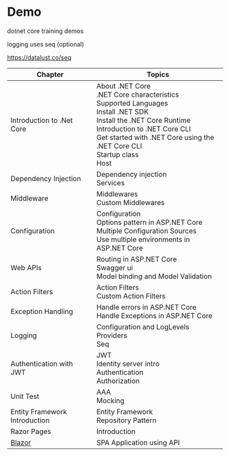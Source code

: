 # Demo  <br>
dotnet core training demos

logging uses seq (optional)

https://datalust.co/seq


| Chapter 			| Topics  	|
| -----------------------------	| -------------	|
| Introduction to .Net Core	| About .NET Core <br> .NET Core characteristics <br> Supported Languages <br> Install .NET SDK <br> Install the .NET Core Runtime <br> Introduction to .NET Core CLI <br> Get started with .NET Core using the .NET Core CLI <br> Startup class <br> Host	|
| Dependency Injection		| Dependency injection <br> Services	|
| Middleware 			| Middlewares <br> Custom Middlewares	|
| Configuration			| Configuration	<br> Options pattern in ASP.NET Core <br> Multiple Configuration Sources <br> Use multiple environments in ASP.NET Core	|
| Web APIs  			| Routing in ASP.NET Core <br> Swagger ui <br> Model binding and Model Validation	|
| Action Filters 		| Action Filters <br> Custom Action Filters	|
| Exception Handling		| Handle errors in ASP.NET Core	<br> Handle Exceptions in ASP.NET Core	|
| Logging			| Configuration and LogLevels <br> Providers <br> Seq   |
| Authentication with JWT	| JWT <br> Identity server intro <br> Authentication <br> Authorization	|
| Unit Test			| AAA <br> Mocking				|	
| Entity Framework Introduction | Entity Framework <br> Repository Pattern	|
| Razor Pages 			| Introduction					|
| <a href="https://github.com/mukesh-untk/Demo/tree/main/Demo.SPA#blazor">Blazor</a> | SPA Application using API |
